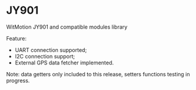 # JY901
WitMotion JY901 and compatible modules library

Feature: 
 - UART connection supported;
 - I2C connection support;
 - External GPS data fetcher implemented.

Note: data getters only included to this release, setters functions testing in progress.
